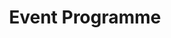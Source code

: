 ---
templateKey: 'event-programme-page'
path: /event-programmme
title: Event Programme
event:
  image_conf: /img/image_conf.png
  image_work: /img/image_work.png
eventList:
  - image: /img/lizbona.png
    title: '19 October- City Tour'
    description: 'Lorem ipsum dolor sit amet, consectetur adipiscing elit, sed do eiusmod tempor incididunt ut labore et dolore magna aliqua.'
  - image: /img/lizbona.png
    title: '20 October- Conference'
    description: 'Lorem ipsum dolor sit amet, consectetur adipiscing elit, sed do eiusmod tempor incididunt ut labore et dolore magna aliqua.'
  - image: /img/lizbona.png
    title: '20 October- Workshops'
    description: 'Lorem ipsum dolor sit amet, consectetur adipiscing elit, sed do eiusmod tempor incididunt ut labore et dolore magna aliqua.'
  - image: /img/lizbona.png
    title: '20 October– Aqua Awards & Gala Dinner'
    description: 'Lorem ipsum dolor sit amet, consectetur adipiscing elit, sed do eiusmod tempor incididunt ut labore et dolore magna aliqua.'
  - image: /img/lizbona.png
    title: '21 October- Trade Fair'
    description: 'Lorem ipsum dolor sit amet, consectetur adipiscing elit, sed do eiusmod tempor incididunt ut labore et dolore magna aliqua.'
conference:
  - image: /img/nigelrisner.png
    name: Nigel Risner
    role: Keynote Speaker
    resume: Lorem ipsum dolor sit amet, consectetur adipiscing elit, sed do eiusmod tempor incididunt ut labore et dolore magna aliqua. Ut enim ad minim veniam, quis nostrud exercitation ullamco laboris nisi ut aliquip ex ea commodo consequat. Duis aute irure dolor in reprehenderit in voluptate velit esse cillum dolore eu fugiat nulla pariatur. Excepteur sint occaecat cupidatat non proident, sunt in culpa qui officia deserunt mollit anim id est laborum.
    title: Creating impact each and every time
    description: Lorem ipsum dolor sit amet, consectetur adipiscing elit, sed do eiusmod tempor incididunt ut labore et dolore magna aliqua.
  - image: /img/nigelrisner.png
    name: Nigel Risner
    role: Keynote Speaker
    resume: Lorem ipsum dolor sit amet, consectetur adipiscing elit, sed do eiusmod tempor incididunt ut labore et dolore magna aliqua. Ut enim ad minim veniam, quis nostrud exercitation ullamco laboris nisi ut aliquip ex ea commodo consequat. Duis aute irure dolor in reprehenderit in voluptate velit esse cillum dolore eu fugiat nulla pariatur. Excepteur sint occaecat cupidatat non proident, sunt in culpa qui officia deserunt mollit anim id est laborum.
    title: Lorem ipsum - dolor sit amet, consectetur adipiscing elit, sed do eiusmod tempor incididunt 
    description: Lorem ipsum dolor sit amet, consectetur adipiscing elit, sed do eiusmod tempor incididunt ut labore et dolore magna aliqua.
  - image: /img/nigelrisner.png
    name: Nigel Risner
    role: Keynote Speaker
    resume: Lorem ipsum dolor sit amet, consectetur adipiscing elit, sed do eiusmod tempor incididunt ut labore et dolore magna aliqua. Ut enim ad minim veniam, quis nostrud exercitation ullamco laboris nisi ut aliquip ex ea commodo consequat. Duis aute irure dolor in reprehenderit in voluptate velit esse cillum dolore eu fugiat nulla pariatur. Excepteur sint occaecat cupidatat non proident, sunt in culpa qui officia deserunt mollit anim id est laborum.
    title: Creating impact each and every time
    description: Lorem ipsum dolor sit amet, consectetur adipiscing elit, sed do eiusmod tempor incididunt ut labore et dolore magna aliqua.
workshops:
  - image: /img/nigelrisner.png
    name: Nigel Risner
    role: Keynote Speaker
    resume: Lorem ipsum dolor sit amet, consectetur adipiscing elit, sed do eiusmod tempor incididunt ut labore et dolore magna aliqua. Ut enim ad minim veniam, quis nostrud exercitation ullamco laboris nisi ut aliquip ex ea commodo consequat. Duis aute irure dolor in reprehenderit in voluptate velit esse cillum dolore eu fugiat nulla pariatur. Excepteur sint occaecat cupidatat non proident, sunt in culpa qui officia deserunt mollit anim id est laborum.
    title: Creating impact each and every time
    description: Lorem ipsum dolor sit amet, consectetur adipiscing elit, sed do eiusmod tempor incididunt ut labore et dolore magna aliqua.
---